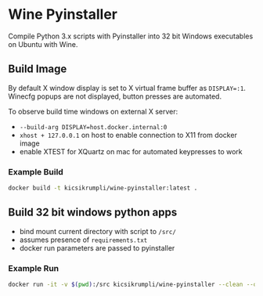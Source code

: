 # Wine Pyinstaller

Compile Python 3.x scripts with Pyinstaller into 32 bit Windows executables on Ubuntu with Wine.

## Build Image

By default X window display is set to X virtual frame buffer as `DISPLAY=:1`. Winecfg popups are not displayed, button presses are automated.

To observe build time windows on external X server:

- `--build-arg DISPLAY=host.docker.internal:0`
- `xhost + 127.0.0.1` on host to enable connection to X11 from docker image
- enable XTEST for XQuartz on mac for automated keypresses to work

### Example Build

````bash
docker build -t kicsikrumpli/wine-pyinstaller:latest .
````

## Build 32 bit windows python apps

- bind mount current directory with script to `/src/`
- assumes presence of `requirements.txt`
- docker run parameters are passed to pyinstaller

### Example Run

````bash
docker run -it -v $(pwd):/src kicsikrumpli/wine-pyinstaller --clean --onefile my_python_script.py
````
